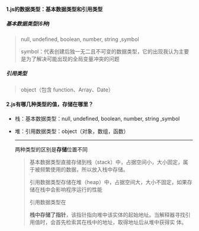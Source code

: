 #### 1.js的数据类型：基本数据类型和引用类型

##### 基本数据类型(6种)

> null, undefined, boolean, number, string ,symbol
>
> symbol：代表创建后独一无二且不可变的数据类型，它的出现我认为主要是为了解决可能出现的全局变量冲突的问题

##### 引用类型

> object（包含 function、Array、Date）



#### 2.js有哪几种类型的值，存储在哪里？

+ 栈：基本数据类型：null, undefined, boolean, number, string ,symbol

+ 堆：引用数据类型：object（对象，数组，函数）

  -------------------

  两种类型的区别是**存储**位置不同

  > 基本数据类型直接存储到栈（stack）中，占据空间小，大小固定，属于被频繁使用的数据，所以放入栈中存储。
  >
  > 引用数据类型存储在堆（heap）中，占据空间大，大小不固定，如果存储在栈中会影响程序运行的性能
  >
  > 引用数据类型在
  >
  > **栈中存储了指针**，该指针指向堆中该实体的起始地址。当解释器寻找引用值时，会首先检索其在栈中的地址，取得地址后从堆中获得实
  > 体。

